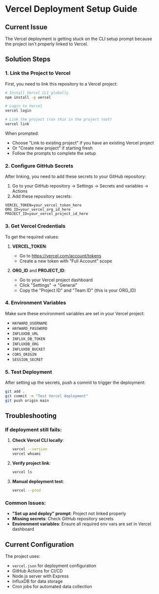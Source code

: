 # Vercel Deployment Setup Guide

## Current Issue
The Vercel deployment is getting stuck on the CLI setup prompt because the project isn't properly linked to Vercel.

## Solution Steps

### 1. Link the Project to Vercel

First, you need to link this repository to a Vercel project:

```bash
# Install Vercel CLI globally
npm install -g vercel

# Login to Vercel
vercel login

# Link the project (run this in the project root)
vercel link
```

When prompted:
- Choose "Link to existing project" if you have an existing Vercel project
- Or "Create new project" if starting fresh
- Follow the prompts to complete the setup

### 2. Configure GitHub Secrets

After linking, you need to add these secrets to your GitHub repository:

1. Go to your GitHub repository → Settings → Secrets and variables → Actions
2. Add these repository secrets:

```
VERCEL_TOKEN=your_vercel_token_here
ORG_ID=your_vercel_org_id_here  
PROJECT_ID=your_vercel_project_id_here
```

### 3. Get Vercel Credentials

To get the required values:

1. **VERCEL_TOKEN**: 
   - Go to https://vercel.com/account/tokens
   - Create a new token with "Full Account" scope

2. **ORG_ID** and **PROJECT_ID**:
   - Go to your Vercel project dashboard
   - Click "Settings" → "General"
   - Copy the "Project ID" and "Team ID" (this is your ORG_ID)

### 4. Environment Variables

Make sure these environment variables are set in your Vercel project:

- `HAYWARD_USERNAME`
- `HAYWARD_PASSWORD` 
- `INFLUXDB_URL`
- `INFLUX_DB_TOKEN`
- `INFLUXDB_ORG`
- `INFLUXDB_BUCKET`
- `CORS_ORIGIN`
- `SESSION_SECRET`

### 5. Test Deployment

After setting up the secrets, push a commit to trigger the deployment:

```bash
git add .
git commit -m "Test Vercel deployment"
git push origin main
```

## Troubleshooting

### If deployment still fails:

1. **Check Vercel CLI locally**:
   ```bash
   vercel --version
   vercel whoami
   ```

2. **Verify project link**:
   ```bash
   vercel ls
   ```

3. **Manual deployment test**:
   ```bash
   vercel --prod
   ```

### Common Issues:

- **"Set up and deploy" prompt**: Project not linked properly
- **Missing secrets**: Check GitHub repository secrets
- **Environment variables**: Ensure all required env vars are set in Vercel dashboard

## Current Configuration

The project uses:
- `vercel.json` for deployment configuration
- GitHub Actions for CI/CD
- Node.js server with Express
- InfluxDB for data storage
- Cron jobs for automated data collection 